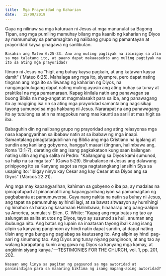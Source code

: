 ```yaml
---
title:  Mga Prayoridad ng Kaharian
date:   15/09/2019
---
```


Gaya ng nilinaw sa mga katuruan ni Jesus at mga manunulat sa Bagong Tipan, ang mga pumiling mamuhay bilang mga kaanib ng kaharian ng Diyos ay mamumuhay sa pamamagitan ng naiibang grupo ng pamantayan at prayoridad kaysa ginagawa ng sanlibutan.

`Basahin ang Mateo 6:25-33. Ano ang muling pagtiyak na ibinigay sa atin sa mga talatang ito, at paano dapat makaaapekto ang muling pagtiyak na ito sa ating mga prayoridad?`

Itinuro ni Jesus na "higit ang buhay kaysa pagkain, at ang katawan kaysa damit" ('Mateo 6:25). Mahalaga ang mga ito, siyempre, pero dapat nating tingnan ang mga ito sa 1iwanag ng kaharian ng Diyos, na nangangahulugang dapat nating muling ayusin ang ating buhay sa tunay at praktikal na mga pamamaraan. Kapag kinilala natin ang panawagan sa buong Biblia na mag-angat at magmalasakit para sa iba, ang panawagang ito ay magiging isa rin sa ating mga prayoridad samantalang nagsisikap tayong sumunod sa mga hakbang ni Jesus. Nararapat na ang panawagang ito ay tutulong sa atin na magpokus nang mas kaunti sa sarili at mas higit sa iba.

Babaguhin din ng naiibang grupo ng prayoridad ang ating relasyonsa mga nasa kapangyarihan sa ibabaw natin  at sa ibabaw ng mga inaapi. Samantalang pinagtatagubilinan ng Biblia ang mga Cristiano na igalang at sundin ang kanilang gobyerno, hangga't maaari (tingnan, halimbawa ang, Roma 13:1-7), darating din ang isang pagkakataon kung saan kailangan nating ulitin ang mga salita ni Pedro: "Kailangang sa Diyos kami sumunod, sa halip na sa mga tao'" (Gawa 5:29). Binabalanse ni Jesus ang dalawang prinipyong ito sa Kanyang sagot sa mga nagtatangkang lansihin Siya sa usaping ito: 'Ibigay ninyo kay Cesar ang kay Cesar at sa Diyos ang sa Diyos" (Marcos 22:21). 

Ang mga may kapangyarihan, kahiman sa gobyeno o iba pa, ay madalas na ipinapatupad at pinananatili ang kapangyarihang iyon sa pamamagitan ng pagbabanta at pamumuwersa. Gaya nang nakita na natin sa buhay ni Jesus, ang tapat na pamumuhay ay hindi lagi, at sa bawat sitwasyon ay humihingi ng hinahon sa harap ng kasamaan Halimbawa, hinaharap ang pang-aalipin sa America, sumulat si Ellen. G. White: "Kapag ang mga batas ng tao ay salungat sa salita at utos ng Diyos, tayo ay susunod sa huli, anuman ang ibubunga nito. Ang batas ng lupain na inaatasan tayong ibalik ang isang alipin sa kanyang panginoon ay hindi natin dapat sundin, at dapat nating tiisin ang mga bunga ng paglabag sa kautusang ito. Ang alipin ay hindi pag-aari ng sinumang tao. Ang Diyos ang tunay niyang panginoon, at ang tao ay walang karapatang kunin ang gawa ng Diyos sa kanyang mga kamay, at angkinin siyang kanya."—TESTIMONIES FOR THE CHURCH, vol. 1, pp. 201, 202.

`Nasaan ang linya sa pagitan ng pagsunod sa mga awtoridad at paninindigan para sa maaaring biktima ng isang mapang-aping awtoridad?`